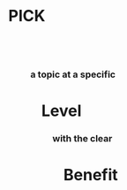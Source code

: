 <h1 class="left" style="
  height: 90px;
  margin-bottom: 20px;
  margin-top: 80px;
  padding-left: 200px;">
  PICK
</h1>
<h3 class="left no-margin gray" style="padding-left: 240px;">
  a topic at a specific
</h3>
<h1 class="left no-margin" style="padding-left: 260px;">
  Level
</h1>
<h3 class="left no-margin gray" style="padding-left: 280px;">
  with the clear
</h3>
<h1 class="left no-margin" style="padding-left: 300px;">
  Benefit
</h1>
